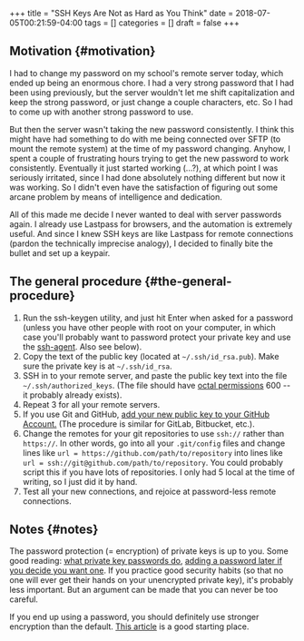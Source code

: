 +++
title = "SSH Keys Are Not as Hard as You Think"
date = 2018-07-05T00:21:59-04:00
tags = []
categories = []
draft = false
+++

[//]: # (tags = ["ssh", "workflow", "cryptography"], categories = ["Computers/Software"])

## Motivation {#motivation}

I had to change my password on my school's remote server today, which ended up being an enormous chore. I had a very strong password that I had been using previously, but the server wouldn't let me shift capitalization and keep the strong password, or just change a couple characters, etc. So I had to come up with another strong password to use.

But then the server wasn't taking the new password consistently. I think this might have had something to do with me being connected over SFTP (to mount the remote system) at the time of my password changing. Anyhow, I spent a couple of frustrating hours trying to get the new password to work consistently. Eventually it just started working (...?), at which point I was seriously irritated, since I had done absolutely nothing different but now it was working. So I didn't even have the satisfaction of figuring out some arcane problem by means of intelligence and dedication.

All of this made me decide I never wanted to deal with server passwords again. I already use Lastpass for browsers, and the automation is extremely useful. And since I knew SSH keys are like Lastpass for remote connections (pardon the technically imprecise analogy), I decided to finally bite the bullet and set up a keypair.


## The general procedure {#the-general-procedure}

1.  Run the ssh-keygen utility, and just hit Enter when asked for a password (unless you have other people with root on your computer, in which case you'll probably want to password protect your private key and use the [ssh-agent](https://kb.iu.edu/d/aeww). Also see below).
2.  Copy the text of the public key (located at `~/.ssh/id_rsa.pub`). Make sure the private key is at `~/.ssh/id_rsa`.
3.  SSH in to your remote server, and paste the public key text into the file `~/.ssh/authorized_keys`. (The file should have [octal permissions](http://www.filepermissions.com/articles/understanding-octal-file-permissions) 600 -- it probably already exists).
4.  Repeat 3 for all your remote servers.
5.  If you use Git and GitHub, [add your new public key to your GitHub Account.](https://help.github.com/articles/adding-a-new-ssh-key-to-your-github-account/) (The procedure is similar for GitLab, Bitbucket, etc.).
6.  Change the remotes for your git repositories to use `ssh://` rather than `https://`. In other words, go into all your `.git/config` files and change lines like `url = https://github.com/path/to/repository` into lines like `url = ssh://git@github.com/path/to/repository`. You could probably script this if you have lots of repositories. I only had 5 local at the time of writing, so I just did it by hand.
7.  Test all your new connections, and rejoice at password-less remote connections.


## Notes {#notes}

The password protection (= encryption) of private keys is up to you. Some good reading: [what private key passwords do](https://security.stackexchange.com/questions/119402/is-the-rsa-private-key-useless-without-the-password), [adding a password later if you decide you want one](https://stackoverflow.com/questions/3818886/how-do-i-add-a-password-to-an-openssh-private-key-that-was-generated-without-a-p#3818909). If you practice good security habits (so that no one will ever get their hands on your unencrypted private key), it's probably less important. But an argument can be made that you can never be too careful.

If you end up using a password, you should definitely use stronger encryption than the default. [This article](https://martin.kleppmann.com/2013/05/24/improving-security-of-ssh-private-keys.html) is a good starting place.
